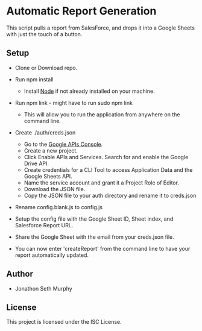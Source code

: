 # Automatic Report Generation

This script pulls a report from SalesForce, and drops it into a Google Sheets with just the touch of a button.

## Setup

* Clone or Download repo.
* Run npm install

  * Install [Node](https://nodejs.org/en/download/) if not already installed on your machine.

* Run npm link - might have to run sudo npm link

  * This will allow you to run the application from anywhere on the command line.
  
* Create ./auth/creds.json

  * Go to the [Google APIs Console](https://console.developers.google.com/).
  * Create a new project.
  * Click Enable APIs and Services. Search for and enable the Google Drive API.
  * Create credentials for a CLI Tool to access Application Data and the Google Sheets API.
  * Name the service account and grant it a Project Role of Editor.
  * Download the JSON file.
  * Copy the JSON file to your auth directory and rename it to creds.json

* Rename config.blank.js to config.js
* Setup the config file with the Google Sheet ID, Sheet index, and Salesforce Report URL.
* Share the Google Sheet with the email from your creds.json file.
* You can now enter 'createReport' from the command line to have your report automatically updated.

## Author

* Jonathon Seth Murphy

## License

This project is licensed under the ISC License.
